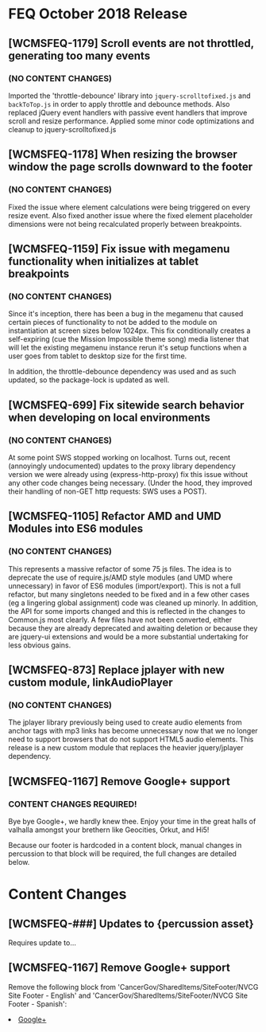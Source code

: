 # FEQ October 2018 Release

## [WCMSFEQ-1179] Scroll events are not throttled, generating too many events
### (NO CONTENT CHANGES)

Imported the 'throttle-debounce' library into `jquery-scrolltofixed.js` and `backToTop.js` in order to apply throttle and debounce methods. Also replaced jQuery event handlers with passive event handlers that improve scroll and resize performance. Applied some minor code optimizations and cleanup to jquery-scrolltofixed.js

## [WCMSFEQ-1178] When resizing the browser window the page scrolls downward to the footer
### (NO CONTENT CHANGES)

Fixed the issue where element calculations were being triggered on every resize event. Also fixed another issue where the fixed element placeholder dimensions were not being recalculated properly between breakpoints.

## [WCMSFEQ-1159] Fix issue with megamenu functionality when initializes at tablet breakpoints
### (NO CONTENT CHANGES)

Since it's inception, there has been a bug in the megamenu that caused certain pieces of functionality to not be added to the module on instantiation at screen sizes below 1024px. This fix conditionally creates a self-expiring (cue the Mission Impossible theme song) media listener that will let the existing megamenu instance rerun it's setup functions when a user goes from tablet to desktop size for the first time. 

In addition, the throttle-debounce dependency was used and as such updated, so the package-lock is updated as well.

## [WCMSFEQ-699] Fix sitewide search behavior when developing on local environments
### (NO CONTENT CHANGES)

At some point SWS stopped working on localhost. Turns out, recent (annoyingly undocumented) updates to the proxy library dependency version we were already using (express-http-proxy) fix this issue without any other code changes being necessary. (Under the hood, they improved their handling of non-GET http requests: SWS uses a POST). 

## [WCMSFEQ-1105] Refactor AMD and UMD Modules into ES6 modules
### (NO CONTENT CHANGES)

This represents a massive refactor of some 75 js files. The idea is to deprecate the use of require.js/AMD style modules (and UMD where unnecessary) in favor of ES6 modules (import/export). This is not a full refactor, but many singletons needed to be fixed and in a few other cases (eg a lingering global assignment) code was cleaned up minorly. In addition, the API for some imports changed and this is reflected in the changes to Common.js most clearly. A few files have not been converted, either because they are already deprecated and awaiting deletion or because they are jquery-ui extensions and would be a more substantial undertaking for less obvious gains. 

## [WCMSFEQ-873] Replace jplayer with new custom module, linkAudioPlayer
### (NO CONTENT CHANGES)

The jplayer library previously being used to create audio elements from anchor tags with mp3 links has become unnecessary now that we no longer need to support browsers that do not support HTML5 audio elements. This release is a new custom module that replaces the heavier jquery/jplayer dependency.

## [WCMSFEQ-1167] Remove Google+ support
### CONTENT CHANGES REQUIRED!

Bye bye Google+, we hardly knew thee. Enjoy your time in the great halls of valhalla amongst your brethern like Geocities, Orkut, and Hi5!

Because our footer is hardcoded in a content block, manual changes in percussion to that block will be required, the full changes are detailed below.

# Content Changes

## [WCMSFEQ-###] Updates to {percussion asset}

Requires update to...

## [WCMSFEQ-1167] Remove Google+ support

Remove the following block from 'CancerGov/SharedItems/SiteFooter/NVCG Site Footer - English' and 'CancerGov/SharedItems/SiteFooter/NVCG Site Footer - Spanish':

<li><a class="googleplus icon" onclick="NCIAnalytics.FooterLink(this, 'Google+');" href="/social-media#google+"> <span class="hidden">Google+</span> </a></li>

